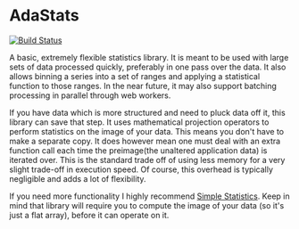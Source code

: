 AdaStats
========
[![Build Status](https://travis-ci.org/adaburrows/AdaStats.svg?branch=master)](https://travis-ci.org/adaburrows/AdaStats)

A basic, extremely flexible statistics library. It is meant to be used with large sets of data processed quickly, preferably in one pass over the data. It also allows binning a series into a set of ranges and applying a statistical function to those ranges. In the near future, it may also support batching processing in parallel through web workers.

If you have data which is more structured and need to pluck data off it, this library can save that step. It uses mathematical projection operators to perform statistics on the image of your data. This means you don't have to make a separate copy. It does however mean one must deal with an extra function call each time the preimage(the unaltered application data) is iterated over. This is the standard trade off of using less memory for a very slight trade-off in execution speed. Of course, this overhead is typically negligible and adds a lot of flexibility.

If you need more functionality I highly recommend [Simple Statistics](https://simplestatistics.org/). Keep in mind that library will require you to compute the image of your data (so it's just a flat array), before it can operate on it.
